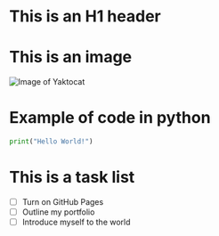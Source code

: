 # This is an H1 header

# This is an image
![Image of Yaktocat](https://octodex.github.com/images/yaktocat.png)

# Example of code in python
```python
print("Hello World!")
```
# This is a task list
- [ ] Turn on GitHub Pages
- [ ] Outline my portfolio
- [ ] Introduce myself to the world
